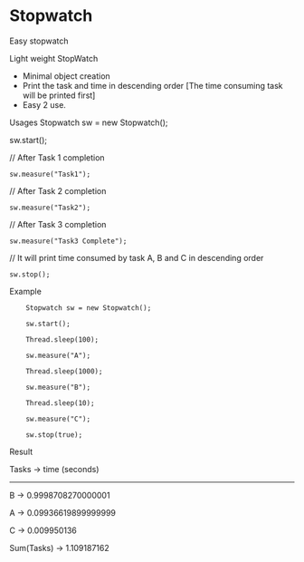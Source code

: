 Stopwatch
=========

Easy stopwatch

Light weight StopWatch 
- Minimal object creation 
- Print the task and time in descending order [The time consuming task will be printed first]
- Easy 2 use. 


Usages
Stopwatch sw = new Stopwatch(); 

  sw.start();
  
//  After Task 1 completion

    sw.measure("Task1"); 
   
//  After Task 2 completion

    sw.measure("Task2");
   
 // After Task 3 completion  
 
    sw.measure("Task3 Complete"); 
   
// It will print time consumed by task A, B and C in descending order

    sw.stop(); 
   
   
   
Example
    		
		Stopwatch sw = new Stopwatch();
    		
  		sw.start();  	
  		
		Thread.sleep(100);
		
		sw.measure("A");
		
		Thread.sleep(1000);
		
		sw.measure("B");
		
		Thread.sleep(10);
		
		sw.measure("C");
		
		sw.stop(true);
		
    
    
Result

Tasks   	-> time (seconds)

--------------------------------------

B 		-> 0.9998708270000001

A 		-> 0.09936619899999999

C 		-> 0.009950136

Sum(Tasks)	-> 1.109187162



    
    
    
    
